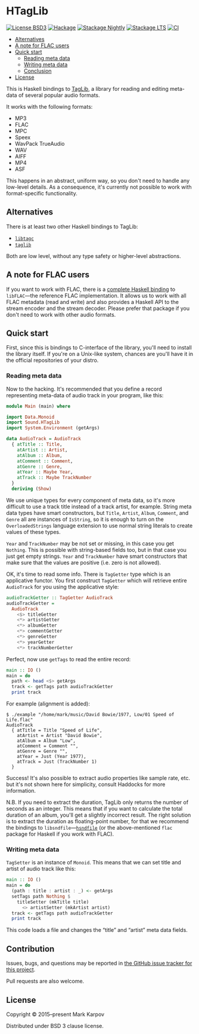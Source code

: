 # HTagLib

[![License BSD3](https://img.shields.io/badge/license-BSD3-brightgreen.svg)](http://opensource.org/licenses/BSD-3-Clause)
[![Hackage](https://img.shields.io/hackage/v/htaglib.svg?style=flat)](https://hackage.haskell.org/package/htaglib)
[![Stackage Nightly](http://stackage.org/package/htaglib/badge/nightly)](http://stackage.org/nightly/package/htaglib)
[![Stackage LTS](http://stackage.org/package/htaglib/badge/lts)](http://stackage.org/lts/package/htaglib)
[![CI](https://github.com/mrkkrp/htaglib/actions/workflows/ci.yaml/badge.svg)](https://github.com/mrkkrp/htaglib/actions/workflows/ci.yaml)

* [Alternatives](#alternatives)
* [A note for FLAC users](#a-note-for-flac-users)
* [Quick start](#quick-start)
    * [Reading meta data](#reading-meta-data)
    * [Writing meta data](#writing-meta-data)
    * [Conclusion](#conclusion)
* [License](#license)

This is Haskell bindings to [TagLib](https://taglib.github.io/), a library
for reading and editing meta-data of several popular audio formats.

It works with the following formats:

* MP3
* FLAC
* MPC
* Speex
* WavPack TrueAudio
* WAV
* AIFF
* MP4
* ASF

This happens in an abstract, uniform way, so you don't need to handle any
low-level details. As a consequence, it's currently not possible to work
with format-specific functionality.

## Alternatives

There is at least two other Haskell bindings to TagLib:

* [`libtagc`](https://hackage.haskell.org/package/libtagc)
* [`taglib`](https://hackage.haskell.org/package/taglib)

Both are low level, without any type safety or higher-level abstractions.

## A note for FLAC users

If you want to work with FLAC, there is a [complete Haskell
binding](https://github.com/mrkkrp/flac) to `libFLAC`—the reference FLAC
implementation. It allows us to work with all FLAC metadata (read and write)
and also provides a Haskell API to the stream encoder and the stream
decoder. Please prefer that package if you don't need to work with other
audio formats.

## Quick start

First, since this is bindings to C-interface of the library, you'll need to
install the library itself. If you're on a Unix-like system, chances are
you'll have it in the official repositories of your distro.

### Reading meta data

Now to the hacking. It's recommended that you define a record representing
meta-data of audio track in your program, like this:

```haskell
module Main (main) where

import Data.Monoid
import Sound.HTagLib
import System.Environment (getArgs)

data AudioTrack = AudioTrack
  { atTitle :: Title,
    atArtist :: Artist,
    atAlbum :: Album,
    atComment :: Comment,
    atGenre :: Genre,
    atYear :: Maybe Year,
    atTrack :: Maybe TrackNumber
  }
  deriving (Show)
```

We use unique types for every component of meta data, so it's more difficult
to use a track title instead of a track artist, for example. String meta
data types have smart constructors, but `Title`, `Artist`, `Album`,
`Comment`, and `Genre` all are instances of `IsString`, so it is enough to
turn on the `OverloadedStrings` language extension to use normal string
literals to create values of these types.

`Year` and `TrackNumber` may be not set or missing, in this case you get
`Nothing`. This is possible with string-based fields too, but in that case
you just get empty strings. `Year` and `TrackNumber` have smart constructors
that make sure that the values are positive (i.e. zero is not allowed).

OK, it's time to read some info. There is `TagGetter` type which is an
applicative functor. You first construct `TagGetter` which will retrieve
entire `AudioTrack` for you using the applicative style:

```haskell
audioTrackGetter :: TagGetter AudioTrack
audioTrackGetter =
  AudioTrack
    <$> titleGetter
    <*> artistGetter
    <*> albumGetter
    <*> commentGetter
    <*> genreGetter
    <*> yearGetter
    <*> trackNumberGetter
```

Perfect, now use `getTags` to read the entire record:

```haskell
main :: IO ()
main = do
  path <- head <$> getArgs
  track <- getTags path audioTrackGetter
  print track
```

For example (alignment is added):

```
$ ./example "/home/mark/music/David Bowie/1977, Low/01 Speed of Life.flac"
AudioTrack
  { atTitle = Title "Speed of Life",
    atArtist = Artist "David Bowie",
    atAlbum = Album "Low",
    atComment = Comment "",
    atGenre = Genre "",
    atYear = Just (Year 1977),
    atTrack = Just (TrackNumber 1)
  }
```

Success! It's also possible to extract audio properties like sample rate,
etc. but it's not shown here for simplicity, consult Haddocks for more
information.

N.B. If you need to extract the duration, TagLib only returns the number of
seconds as an integer. This means that if you want to calculate the total
duration of an album, you'll get a slightly incorrect result. The right
solution is to extract the duration as floating-point number, for that we
recommend the bindings to
`libsndfile`—[`hsndfile`](https://hackage.haskell.org/package/hsndfile) (or
the above-mentioned `flac` package for Haskell if you work with FLAC).

### Writing meta data

`TagSetter` is an instance of `Monoid`. This means that we can set title and
artist of audio track like this:

```haskell
main :: IO ()
main = do
  (path : title : artist : _) <- getArgs
  setTags path Nothing $
    titleSetter (mkTitle title)
      <> artistSetter (mkArtist artist)
  track <- getTags path audioTrackGetter
  print track
```

This code loads a file and changes the “title” and “artist” meta data
fields.

## Contribution

Issues, bugs, and questions may be reported in [the GitHub issue tracker for
this project](https://github.com/mrkkrp/htaglib/issues).

Pull requests are also welcome.

## License

Copyright © 2015–present Mark Karpov

Distributed under BSD 3 clause license.
